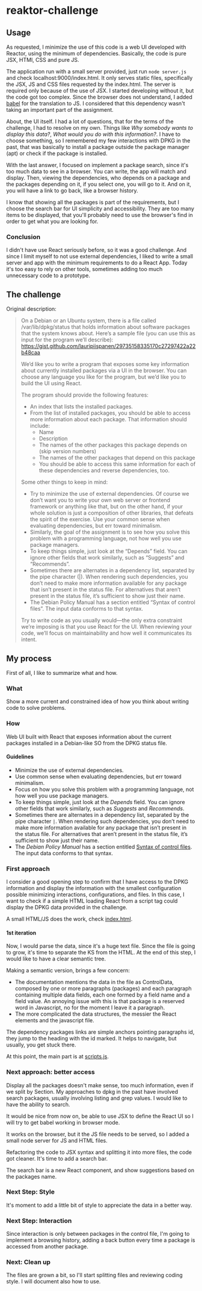 # reaktor-challenge

## Usage

As requested, I minimize the use of this code is a web UI developed with Reactor, using the minimum of dependencies. Basically, the code is pure JSX, HTMl, CSS and pure JS.

The application run with a small server provided, just run `node server.js` and check localhost:9000/index.html. It only serves static files, specifically the JSX, JS and CSS files requested by the index.html. The server is required only because of the use of JSX. I started developing without it, but the code got too complex. Since the browser does not understand, I added [babel](https://babeljs.io) for the translation to JS. I considered that this dependency wasn't taking an important part of the assignment.

About, the UI itself. I had a lot of questions, that for the terms of the challenge, I had to resolve on my own. Things like *Why somebody wants to display this data?*, *What would you do with this information?*. I have to choose something, so I remembered my few interactions with DPKG in the past, that was basically to install a package outside the package manager (apt) or check if the package is installed.

With the last answer, I focused on implement a package search, since it's too much data to see in a browser. You can write, the app will match and display. Then, viewing the dependencies, who depends on a package and the packages depending on it, if you select one, you will go to it. And on it, you will have a link to go back, like a browser history.

I know that showing all the packages is part of the requirements, but I choose the search bar for UI simplicity and accessibility. They are too many items to be displayed, that you'll probably need to use the browser's find in order to get what you are looking for.

### Conclusion

I didn't have use React seriously before, so it was a good challenge. And since I limit myself to not use external dependencies, I liked to write a small server and app with the minimum requirements to do a React App. Today it's too easy to rely on other tools, sometimes adding too much unnecessary code to a prototype.

## The challenge

Original description:

> On a Debian or an Ubuntu system, there is a file called /var/lib/dpkg/status that holds information about software packages that the system knows about. Here’s a sample file (you can use this as input for the program we’ll describe): https://gist.github.com/lauripiispanen/29735158335170c27297422a22b48caa
>
> We’d like you to write a program that exposes some key information about currently installed packages via a UI in the browser. You can choose any language you like for the program, but we’d like you to build the UI using React.
>
> The program should provide the following features:
> - An index that lists the installed packages.
> - From the list of installed packages, you should be able to access more information about each package. That information should include:
>    - Name
>    - Description
>    - The names of the other packages this package depends on (skip version numbers)
>    - The names of the other packages that depend on this package
>    - You should be able to access this same information for each of these dependencies and reverse dependencies, too.
>
> Some other things to keep in mind:
> - Try to minimize the use of external dependencies. Of course we don’t want you to write your own web server or frontend framework or anything like that, but on the other hand, if your whole solution is just a composition of other libraries, that defeats the spirit of the exercise. Use your common sense when evaluating dependencies, but err toward minimalism.
> - Similarly, the goal of the assignment is to see how you solve this problem with a programming language, not how well you use package managers.
> - To keep things simple, just look at the “Depends” field. You can ignore other fields that work similarly, such as “Suggests” and “Recommends”.
> - Sometimes there are alternates in a dependency list, separated by the pipe character (\|). When rendering such dependencies, you don’t need to make more information available for any package that isn’t present in the status file. For alternatives that aren’t present in the status file, it’s sufficient to show just their name.
> - The Debian Policy Manual has a section entitled “Syntax of control files”. The input data conforms to that syntax.
>
> Try to write code as you usually would—the only extra constraint we’re imposing is that you use React for the UI. When reviewing your code, we’ll focus on maintainability and how well it communicates its intent.

## My process

First of all, I like to summarize what and how.

### What

Show a more current and constrained idea of how you think about writing code to solve problems.

### How

Web UI built with React that exposes information about the current packages installed in a Debian-like SO from the DPKG status file.

#### Guidelines
- Minimize the use of external dependencies.
- Use common sense when evaluating dependencies, but err toward minimalism.
- Focus on how you solve this problem with a programming language, not how well you use package managers.
- To keep things simple, just look at the *Depends* field. You can ignore other fields that work similarly, such as *Suggests* and *Recommends*.
- Sometimes there are alternates in a dependency list, separated by the pipe character `|`. When rendering such dependencies, you don’t need to make more information available for any package that isn’t present in the status file. For alternatives that aren’t present in the status file, it’s sufficient to show just their name.
- The *Debian Policy Manual* has a section entitled [Syntax of control files](https://www.debian.org/doc/debian-policy/ch-controlfields.html#s-controlsyntax). The input data conforms to that syntax.

### First approach

I consider a good opening step to confirm that I have access to the DPKG information and display the information with the smallest configuration possible minimizing interactions, configurations, and files. In this case, I want to check if a simple HTML loading React from a script tag could display the DPKG data provided in the challenge.

A small HTML/JS does the work, check [index.html](https://github.com/afaundez/reaktor-challenge/blob/16ef80fbac705f34a3aa41605b2360c1dee77cdf/index.html).

#### 1st iteration

Now, I would parse the data, since it's a huge text file. Since the file is going to grow, it's time to separate the KS from the HTML. At the end of this step, I would like to have a clear semantic tree.

Making a semantic version, brings a few concern:
- The documentation mentions the data in the file as ControlData, composed by one or more paragraphs (packages) and each paragraph containing multiple data fields, each one formed by a field name and a field value. An annoying issue with this is that package is a reserved word in Javascript, no for the moment I leave it a paragraph.
- The more complicated the data structures, the messier the React elements and the javascript file.

The dependency packages links are simple anchors pointing paragraphs id, they jump to the heading with the id marked. It helps to navigate, but usually, you get stuck there.

At this point, the main part is at [scripts.js](scripts.js).

### Next approach: better access

Display all the packages doesn't make sense, too much information, even if we split by Section. My approaches to dpkg in the past have involved search packages, usually involving listing and grep values. I would like to have the ability to search.

It would be nice from now on, be able to use JSX to define the React UI so I will try to get babel working in browser mode.

It works on the browser, but it the JS file needs to be served, so I added a small node server for JS and HTML files.

Refactoring the code to JSX syntax and splitting it into more files, the code got cleaner. It's time to add a search bar.

The search bar is a new React component, and show suggestions based on the packages name.

### Next Step: Style

It's moment to add a little bit of style to appreciate the data in a better way.

### Next Step: Interaction

Since interaction is only between packages in the control file, I'm going to implement a browsing history, adding a back button every time a package is accessed from another package.

### Next: Clean up

The files are grown a bit, so I'll start splitting files and reviewing coding style. I will document also how to use.

